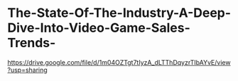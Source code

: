 # The-State-Of-The-Industry-A-Deep-Dive-Into-Video-Game-Sales-Trends-
https://drive.google.com/file/d/1m04OZTgt7tIyzA_dLTThDqyzrTIbAYvE/view?usp=sharing
